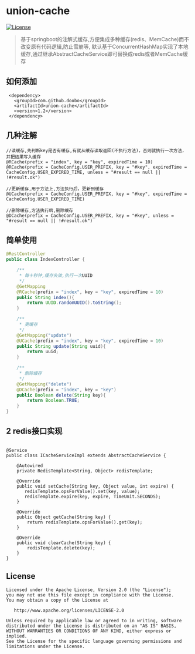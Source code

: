 # union-cache

[![License](https://img.shields.io/badge/license-Apache%202-green.svg)](https://www.apache.org/licenses/LICENSE-2.0)

> 基于springboot的注解式缓存,方便集成多种缓存(redis、MemCache)而不改变原有代码逻辑,防止雪崩等,
> 默认基于ConcurrentHashMap实现了本地缓存,通过继承AbstractCacheService即可替换成redis或者MemCache缓存

## 如何添加
```
 <dependency>
   <groupId>com.github.doobo</groupId>
   <artifactId>union-cache</artifactId>
   <version>1.2</version>
 </dependency>
```

## 几种注解
```
//读缓存,先判断key是否有缓存,有就从缓存读取返回(不执行方法)，否则就执行一次方法，并把结果写入缓存
@RCache(prefix = "index", key = "key", expiredTime = 10)
@RCache(prefix = CacheConfig.USER_PREFIX, key = "#key", expiredTime = CacheConfig.USER_EXPIRED_TIME, unless = "#result == null || !#result.ok")

//更新缓存,用于方法上,方法执行后，更新到缓存
@UCache(prefix = CacheConfig.USER_PREFIX, key = "#key", expiredTime = CacheConfig.USER_EXPIRED_TIME)

//删除缓存,方法执行后,删除缓存
@DCache(prefix = CacheConfig.USER_PREFIX, key = "#key", unless = "#result == null || !#result.ok")
```

## 简单使用
```java
@RestController
public class IndexController {

    /**
     * 每十秒钟,缓存失效,执行一次UUID
     */
    @GetMapping
    @RCache(prefix = "index", key = "key", expiredTime = 10)
    public String index(){
        return UUID.randomUUID().toString();
    }

    /**
     * 更缓存
     */
    @GetMapping("update")
    @UCache(prefix = "index", key = "key", expiredTime = 10)
    public String update(String uuid){
        return uuid;
    }

    /**
     * 删除缓存
     */
    @GetMapping("delete")
    @DCache(prefix = "index", key = "key")
    public Boolean delete(String key){
        return Boolean.TRUE;
    }
}
```

## 2 redis接口实现
```

@Service
public class ICacheServiceImpl extends AbstractCacheService {

    @Autowired
    private RedisTemplate<String, Object> redisTemplate;

    @Override
    public void setCache(String key, Object value, int expire) {
       redisTemplate.opsForValue().set(key, value);
       redisTemplate.expire(key, expire, TimeUnit.SECONDS);
    }

    @Override
    public Object getCache(String key) {
        return redisTemplate.opsForValue().get(key);
    }

    @Override
    public void clearCache(String key) {
        redisTemplate.delete(key);
    }
}
```

License
-------
    Licensed under the Apache License, Version 2.0 (the "License");
    you may not use this file except in compliance with the License.
    You may obtain a copy of the License at

       http://www.apache.org/licenses/LICENSE-2.0

    Unless required by applicable law or agreed to in writing, software
    distributed under the License is distributed on an "AS IS" BASIS,
    WITHOUT WARRANTIES OR CONDITIONS OF ANY KIND, either express or implied.
    See the License for the specific language governing permissions and
    limitations under the License.
